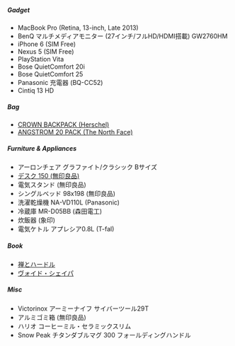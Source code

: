 ##### Gadget

* MacBook Pro (Retina, 13-inch, Late 2013)
* BenQ マルチメディアモニター (27インチ/フルHD/HDMI搭載) GW2760HM
* iPhone 6 (SIM Free)
* Nexus 5 (SIM Free)
* PlayStation Vita
* Bose QuietComfort 20i
* Bose QuietComfort 25
* Panasonic 充電器 (BQ-CC52)
* Cintiq 13 HD

##### Bag

* [CROWN BACKPACK (Herschel)](http://shop.herschelsupply.com/collections/backpacks/products/crown-backpack-charcoal-crosshatch-3m-rubber)
* [ANGSTROM 20 PACK (The North Face)](https://www.thenorthface.com/shop/angstrom-20-pack)

##### Furniture & Appliances

* アーロンチェア グラファイト/クラシック Bサイズ
* [デスク 150 (無印良品)](http://www.muji.net/store/cmdty/detail/4934761394572)
* 電気スタンド (無印良品)
* シングルベッド 98x198 (無印良品)
* 洗濯乾燥機 NA-VD110L (Panasonic)
* 冷蔵庫 MR-D05BB (森田電工)
* 炊飯器 (象印)
* 電気ケトル アプレシア0.8L (T-fal)

##### Book

* [禅とハードル](http://www.amazon.co.jp/exec/obidos/ASIN/4905425360/rakuishi-22/ref=nosim/)
* [ヴォイド・シェイパ](http://www.amazon.co.jp/exec/obidos/ASIN/4120042278/rakuishi-22/ref=nosim/)

##### Misc

* Victorinox アーミーナイフ サイバーツール29T
* アルミゴミ箱 (無印良品)
* ハリオ コーヒーミル・セラミックスリム
* Snow Peak チタンダブルマグ 300 フォールディングハンドル

